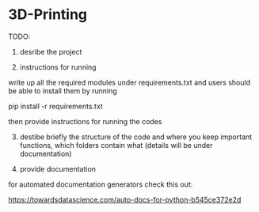 # 3D-Printing

TODO: 

1) desribe the project

2) instructions for running

write up all the required modules under requirements.txt and users should be able to install them by running

pip install -r requirements.txt

then provide instructions for running the codes

3) destibe briefly the structure of the code and where you keep important functions, which folders contain what (details will be under documentation)

4) provide documentation

for automated documentation generators check this out:

https://towardsdatascience.com/auto-docs-for-python-b545ce372e2d

